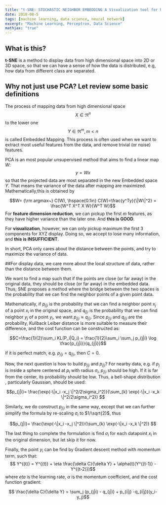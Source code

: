 ```yaml
---
title: "t-SNE: STOCHASTIC NEIGHBOR EMBEDDING A Visualization tool for high dimension data"
date: 2018-08-5
tags: [machine learning, data science, neural network]
excerpt: "Machine Learning, Perceptron, Data Science"
mathjax: "true"
---
```


## What is this?
**t-SNE** is a method to display data from high dimensional space into 2D or 3D space, so that we can have a sense of how the data is distributed, e.g, how data from different class are separated.

## Why not just use PCA? Let review some basic definitions
The process of mapping data from high dimensional space $$X \in \Re^{n}$$ to the lower one $$Y \in \Re^{m}, m<n $$ is called Embedded Mapping. This process is often used when we want to extract most useful features from the data, and remove trivial (or noise) features.

PCA is an most popular unsupervised method that aims to find a linear map $W$:
$$y=W x$$
so that the projected data are most separated in the new Embedded space $Y$. That means the variance of the data after mapping are maximized. Mathematically,this is obtained by

 $$W= {\rm argmax~} C(W), \hspace{0.1in} C(W)=\frac{y^Ty}{\|W\|^2} = \frac{W^T X^T X W}{W^T W}$$
For **feature dimension reduction**, we can pickup the first $m$ features, as they have higher variance than the later one. And **this is GOOD**.

For **visualization**, however, we can only pickup maximum the first 3 components for XYZ display. Doing so, we accept to lose many information, and **this is INSUFFICIENT**.

In short, PCA only cares about the distance between the points, and try to maximize the variance of data.

##For display data, we care more about the local structure of data, rather than the distance between them.

We want to find a map such that if the points are close (or far away) in the original data, they should be close (or far away) in the embedded data.
Thus, SNE proposes a method where the bridge between the two spaces is the probability that we can find the neighbor points of a given point data.

Mathematically, if $p_{j|i}$ is the probability that we can find a neighbor point $x_j$ of a point $x_i$ in the original space, and $q_{j|i}$ is the probability that we can find neighbor $y_j$ of a point $y_i$, we want $p_{j|i} \approx q_{j|i}$. Since $p_{j|i}$ and $q_{j|i}$ are the probability, Kullback Leiber distance is more suitable to measure their difference, and the cost function can be constructed as:

$$C=\frac{1}{2}\sum_i KL(P_i|Q_i) = \frac{1}{2}\sum_i \sum_j p_{j|i} \log \frac{p_{j|i}}{q_{j|i}}$$

If it is perfect match, e.g. $p_{j|i} = q_{j|i}$, then $C=0$.

Now, the next question is how to build $p_{j|i}$ and  $p_{j|i}$? For nearby data, e.g. if $p_j$ is inside a sphere centered at $p_i$ with radius $\sigma_i$, $p_{j|i}$ should be high. If it is far from the center, its probability should be low. Thus, a bell-shape distribution , particularly Gaussian, should be used:

$$p_{j|i}= \frac{\exp(-\|x_i -x_j \|^2/2\sigma_i^2)}{\sum_{k} \exp(-\|x_i -x_k \|^2/2\sigma_i^2)} $$

Similarly, we do construct $p_{j|i}$ in the same way, except that we can further simplify the formula by re-scaling $\sigma_i$ to $1/\sqrt{2}$, thus

$$p_{j|i}= \frac{\exp(-\|x_i -x_j \|^2)}{\sum_{k} \exp(-\|x_i -x_k \|^2)} $$

The last thing to complete the formulation is find $\sigma_i$ for each datapoint $x_i$ in the original dimension, but let skip it for now.

Finally, the point $y_i$ can be find by Gradient descent method with momentum term, such that:
$$ Y^{(t)} = Y^{(t)} + \eta \frac{\delta C}{\delta Y} + \alpha(t)(Y^{(t-1)} - Y^{(t-2)})$$
where $eta$ is the learning rate, $\alpha$ is the momentum coefficient, and the cost function gradient:

$$ \frac{\delta C}{\delta Y} = \sum_j (p_{j|i} - q_{j|i} + p_{i|j} -q_{i|j})(y_i-y_j)$$ 
